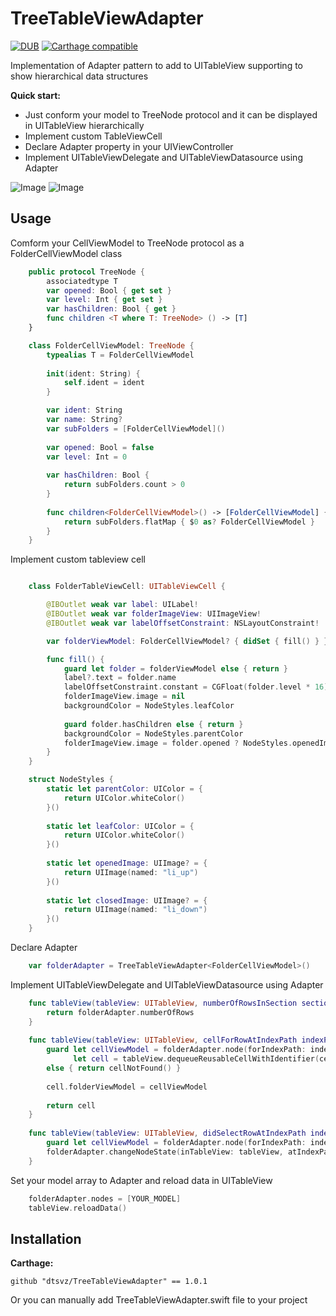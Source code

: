 # TreeTableViewAdapter

[![DUB](https://img.shields.io/dub/l/vibe-d.svg)]() [![Carthage compatible](https://img.shields.io/badge/Carthage-compatible-4BC51D.svg?style=flat)](https://github.com/Carthage/Carthage)

Implementation of Adapter pattern to add to UITableView supporting to show hierarchical data structures

**Quick start:**
- Just conform your model to TreeNode protocol and it can be displayed in UITableView hierarchically
- Implement custom TableViewCell
- Declare Adapter property in your UIViewController
- Implement UITableViewDelegate and UITableViewDatasource using Adapter

![Image](https://www.dropbox.com/s/wwe998yhnv1u2t7/ezgif.com-resize.gif?dl=1) ![Image](https://www.dropbox.com/s/p9k8s3hziwly15j/ezgif.com-resize-3.gif?dl=1)





## Usage

Comform your CellViewModel to TreeNode protocol as a FolderCellViewModel class

```swift
	public protocol TreeNode {
	    associatedtype T
	    var opened: Bool { get set }
	    var level: Int { get set }
	    var hasChildren: Bool { get }
	    func children <T where T: TreeNode> () -> [T]
	}
```

```swift
	class FolderCellViewModel: TreeNode {
	    typealias T = FolderCellViewModel
	    
	    init(ident: String) {
	        self.ident = ident
	    }

	    var ident: String
	    var name: String?
	    var subFolders = [FolderCellViewModel]()
	    
	    var opened: Bool = false
	    var level: Int = 0
	    
	    var hasChildren: Bool {
	        return subFolders.count > 0
	    }
	    
	    func children<FolderCellViewModel>() -> [FolderCellViewModel] {
	        return subFolders.flatMap { $0 as? FolderCellViewModel }
	    }
	}
```
Implement custom tableview cell

```swift

	class FolderTableViewCell: UITableViewCell {

	    @IBOutlet weak var label: UILabel!
	    @IBOutlet weak var folderImageView: UIImageView!
	    @IBOutlet weak var labelOffsetConstraint: NSLayoutConstraint!

	    var folderViewModel: FolderCellViewModel? { didSet { fill() } }

	    func fill() {
	        guard let folder = folderViewModel else { return }
	        label?.text = folder.name
	        labelOffsetConstraint.constant = CGFloat(folder.level * 16)
	        folderImageView.image = nil
	        backgroundColor = NodeStyles.leafColor
	        
	        guard folder.hasChildren else { return }
	        backgroundColor = NodeStyles.parentColor
	        folderImageView.image = folder.opened ? NodeStyles.openedImage : NodeStyles.closedImage
	    }
	}

	struct NodeStyles {
	    static let parentColor: UIColor = {
	        return UIColor.whiteColor()
	    }()
	    
	    static let leafColor: UIColor = {
	        return UIColor.whiteColor()
	    }()
	    
	    static let openedImage: UIImage? = {
	        return UIImage(named: "li_up")
	    }()
	    
	    static let closedImage: UIImage? = {
	        return UIImage(named: "li_down")
	    }()
	}
```

Declare Adapter

```swift
	var folderAdapter = TreeTableViewAdapter<FolderCellViewModel>()
```

Implement UITableViewDelegate and UITableViewDatasource using Adapter

```swift
	func tableView(tableView: UITableView, numberOfRowsInSection section: Int) -> Int {
        return folderAdapter.numberOfRows
    }
    
    func tableView(tableView: UITableView, cellForRowAtIndexPath indexPath: NSIndexPath) -> UITableViewCell {
        guard let cellViewModel = folderAdapter.node(forIndexPath: indexPath),
              let cell = tableView.dequeueReusableCellWithIdentifier(cellViewModel.ident) as? FolderTableViewCell
        else { return cellNotFound() }
        
        cell.folderViewModel = cellViewModel
        
        return cell
    }
    
    func tableView(tableView: UITableView, didSelectRowAtIndexPath indexPath: NSIndexPath) {
        guard let cellViewModel = folderAdapter.node(forIndexPath: indexPath) where cellViewModel.hasChildren else { return }
        folderAdapter.changeNodeState(inTableView: tableView, atIndexPath: indexPath)
    }
```

Set your model array to Adapter and reload data in UITableView
```swift
	folderAdapter.nodes = [YOUR_MODEL]
	tableView.reloadData()
```

## Installation

**Carthage:**
```
github "dtsvz/TreeTableViewAdapter" == 1.0.1
```
Or you can manually add TreeTableViewAdapter.swift file to your project


